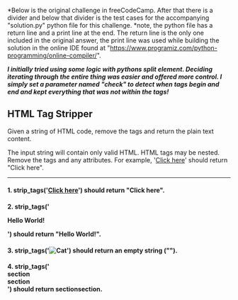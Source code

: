 *Below is the original challenge in freeCodeCamp. After that there is a divider and below that divider is the test cases for the accompanying "solution.py" python file for this challenge. *note, the python file has a return line and a print line at the end. The return line is the only one included in the original answer, the print line was used while building the solution in the online IDE found at "https://www.programiz.com/python-programming/online-compiler/".

***I initially tried using some logic with pythons split element. Deciding iterating through the entire thing was easier and offered more control. I simply set a parameter named "check" to detect when tags begin and end and kept everything that was not within the tags!***

## HTML Tag Stripper

Given a string of HTML code, remove the tags and return the plain text content.

The input string will contain only valid HTML.
HTML tags may be nested.
Remove the tags and any attributes.
For example, '<a href="#">Click here</a>' should return "Click here".

****

#### 1. strip_tags('<a href="#">Click here</a>') should return "Click here".
#### 2. strip_tags('<p class="center">Hello <b>World</b>!</p>') should return "Hello World!".
#### 3. strip_tags('<img src="cat.jpg" alt="Cat">') should return an empty string ("").
#### 4. strip_tags('<main id="main"><section class="section">section</section><section class="section">section</section></main>') should return sectionsection.
